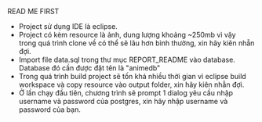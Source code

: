 READ ME FIRST

- Project sử dụng IDE là eclipse.
- Project có kèm resource là ảnh, dung lượng khoảng ~250mb vì vậy trong quá trình clone về có thể sẽ lâu hơn bình thường, xin
hãy kiên nhẫn đợi.
- Import file data.sql trong thư mục REPORT_README vào database. Database đó cần được đặt tên là "animedb"
- Trong quá trình build project sẽ tốn khá nhiều thời gian vì eclipse build workspace và copy resource vào output folder, xin
hãy kiên nhẫn đợi.
- Ở lần chạy đầu tiên, chương trình sẽ prompt 1 dialog yêu cầu nhập username và password của postgres, xin hãy nhập username và
password của bạn.
